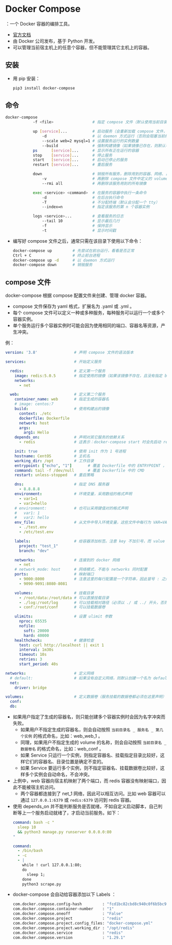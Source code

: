# Docker Compose

：一个 Docker 容器的编排工具。
- [官方文档](https://docs.docker.com/compose/compose-file/)
- 由 Docker 公司发布，基于 Python 开发。
- 可以管理当前宿主机上的任意个容器，但不能管理其它主机上的容器。

## 安装

- 用 pip 安装：
  ```sh
  pip3 install docker-compose
  ```

## 命令

```sh
docker-compose
            -f <file>                 # 指定 compose 文件（默认使用当前目录下的 docker-compose.yml）

            up [service]...           # 启动服务（会重新加载 compose 文件，可能会删除容器或重新创建容器）
                -d                    # 以 daemon 方式运行（否则会阻塞当前终端）
                --scale web=2 mysql=1 # 设置服务运行的实例数量
                --build               # 强制构建镜像（如果镜像已存在，则默认不会再次构建）
            ps      [service]...      # 显示所有正在运行的容器
            stop    [service]...      # 停止服务
            start   [service]...      # 启动已停止的服务
            restart [service]...      # 重启服务

            down                      # 销毁所有服务，删除用到的容器、网络、日志文件
                -v                    # 再删除 compose 文件中定义的 volumes 以及用到的匿名 volumes
                --rmi all             # 再删除该服务用到的所有镜像

            exec <service> <command>  # 在服务的容器中执行一条命令
                -d                    # 在后台执行命令
                -T                    # 不分配终端（默认会分配一个 tty）
                --index=n             # 指定该服务的第 n 个容器实例

            logs <service>...         # 查看服务的日志
                --tail 10             # 显示最后几行
                -f                    # 保持显示
                -t                    # 显示时间戳
```
- 编写好 compose 文件之后，通常只需在该目录下使用以下命令：
  ```sh
  docker-compose up         # 先尝试在前台运行，看看是否正常
  Ctrl + C                  # 终止前台进程
  docker-compose up -d      # 以 daemon 方式运行
  docker-compose down       # 销毁服务
  ```

## compose 文件

docker-compose 根据 compose 配置文件来创建、管理 docker 容器。
- compose 文件保存为 yaml 格式，扩展名为 .yaml 或 .yml 。
- 每个 compose 文件可以定义一种或多种服务，每种服务可以运行一个或多个容器实例。
- 单个服务运行多个容器实例时可能会因为使用相同的端口、容器名等资源，产生冲突。

例：

```yml
version: '3.8'                # 声明 compose 文件的语法版本

services:                     # 开始定义服务

  redis:                      # 定义第一个服务
    image: redis:5.0.5        # 指定使用的镜像（如果该镜像不存在，且没有指定 build 选项，则尝试 pull 它）
    networks:
      - net

  web:                        # 定义第二个服务
    container_name: web       # 指定生成的容器名
    # image: centos:7
    build:                    # 使用构建出的镜像
      context: ./etc
      dockerfile: Dockerfile
      network: host
      args:
        arg1: Hello
    depends_on:               # 声明对其它服务的依赖关系
      - redis                 # 这表示：docker-compose start 时会先启动 redis 服务，再启动 web 服务；docker-compose stop 时顺序相反；但 docker-compose restart 时不控制顺序

    init: true                # 使用 init 作为 1 号进程
    hostname: CentOS          # 主机名
    working_dir: /opt         # 工作目录
    entrypoint: ["echo", "1"]       # 覆盖 Dockerfile 中的 ENTRYPOINT ，可以是 exec 格式或 shell 格式
    command: tail -f /dev/null      # 覆盖 Dockerfile 中的 CMD
    restart: unless-stopped   # 重启策略

    dns:                      # 指定 DNS 服务器
      - 8.8.8.8
    environment:              # 环境变量，采用数组的格式声明
      - var1=1
      - var2=hello
    # environment:            # 也可以采用键值对的格式声明
    #   var1: 1
    #   var2: hello
    env_file:                 # 从文件中导入环境变量，这些文件中每行为 VAR=VALUE 的格式，用 # 声明单行注释
      - ./test.env
      - /etc/test.env

    labels:                   # 给容器添加标签。注意 key 不加引号，而 value 必须加引号
      project: "test_1"
      branch: "dev"

    networks:                 # 连接到的 docker 网络
      - net
    # network_mode: host      # 网络模式，不能与 networks 同时配置
    ports:                    # 映射端口
      - 9000:8000             # 注意这里的每行配置是一个字符串，因此冒号 : 之后不能加空格
      - 9090-9091:8080-8081

    volumes:                  # 挂载目录
      - /root/data:/root/data # 可以直接挂载目录
      - ./log:/root/log       # 可以挂载相对路径（必须以 ./ 或 ../ 开头，否则会被视作数据卷名）
      - conf:/root/conf       # 可以挂载数据卷

    ulimits:                  # 设置 ulimit 参数
      nproc: 65535
      nofile:
        soft: 20000
        hard: 40000
    healthcheck:              # 健康检查
      test: curl http://localhost || exit 1
      interval: 1m30s
      timeout: 10s
      retries: 3
      start_period: 40s

networks:                     # 定义网络
  # default:                  # 如果没有自定义网络，则默认创建一个名为 default 的网络
  net:
    driver: bridge

volumes:                      # 定义数据卷（服务挂载的数据卷都必须在这里声明）
  conf:
  db:
```
- 如果用户指定了生成的容器名，则只能创建多个容器实例时会因为名字冲突而失败。
  - 如果用户不指定生成的容器名，则会自动按照 ` 当前目录名 _ 服务名 _ 第几个实例 ` 的格式命名，比如：web_web_1 。
  - 同理，如果用户不指定生成的 volume 的名称，则会自动按照 ` 当前目录名 _ 数据卷名 ` 的格式命名，比如：web_conf 。
  - 如果 Service 只运行一个实例，则指定容器名、挂载指定目录比较好，这样它们的容器名、目录位置是确定不变的。
  - 如果 Service 要运行多个实例，则不指定容器名、挂载数据卷比较好，这样多个实例会自动命名，不会冲突。
- 上例中，web 容器向宿主机映射了两个端口，而 redis 容器没有映射端口，因此不能被宿主机访问。
  - 两个容器都连接到了 net_1 网络，因此可以相互访问。比如 web 容器可以通过 `127.0.0.1:6379` 或 `redis:6379` 访问到 redis 容器。
- 使用 depends_on 并不能判断服务是否就绪，不如自定义启动脚本，自己判断等上一个服务启动就绪了，才启动当前服务。如下：
  ```yml
  command: bash -c "
    sleep 10
    && python3 manage.py runserver 0.0.0.0:80
  "
  ```
  ```yml
  command:
    - /bin/bash
    - -c
    - |
      while ! curl 127.0.0.1:80;
      do
        sleep 1;
      done
      python3 scrape.py
  ```
- docker-compose 会自动给容器添加以下 Labels ：
  ```sh
  com.docker.compose.config-hash         : "fcd1bc82cbd8c940c0f6b5bc9c053914332bc3a8a2f4d51b46924feb0e7c05b7"
  com.docker.compose.container-number    : "1"
  com.docker.compose.oneoff              : "False"
  com.docker.compose.project             : "redis"
  com.docker.compose.project.config_files: "docker-compose.yml"
  com.docker.compose.project.working_dir : "/opt/redis"
  com.docker.compose.service             : "redis"
  com.docker.compose.version             : "1.29.1"
  ```
